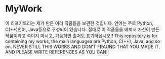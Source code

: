 # MyWork
이 리포지토리는 제가 만든 여러 작품들을 보관한 것입니다. 언어는 주로 Python, C(++)언어, Java등으로 구성되어 있습니다. 절대로 이 작품들을 베껴서 자신이 만든 작품이라고 속이지 마시고, 가능하면 출처도 표기하십시오!!
This repository is for containing my works, the main languagea are Python, C(++), Java, and so on. NEVER STILL THIS WORKS AND DON'T FRAUND THAT YOU MADE IT, AND PLEASE WRITE REFERENCES AS YOU CAN!!
